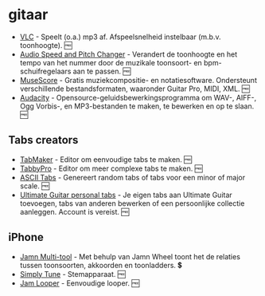 # gitaar

* [VLC](https://www.videolan.org/vlc/) - Speelt (o.a.) mp3 af. Afspeelsnelheid instelbaar (m.b.v. toonhoogte). 🆓
* [Audio Speed and Pitch Changer](https://vocalremover.org/pitch/) - Verandert de toonhoogte en het tempo van het nummer door de muzikale toonsoort- en bpm-schuifregelaars aan te passen. 🆓
* [MuseScore](https://musescore.org/nl) - Gratis muziekcompositie- en notatiesoftware. Ondersteunt verschillende bestandsformaten, waaronder Guitar Pro, MIDI, XML. 🆓
* [Audacity](https://www.audacityteam.org/) - Opensource-geluidsbewerkingsprogramma om WAV-, AIFF-, Ogg Vorbis-, en MP3-bestanden te maken, te bewerken en op te slaan. 🆓

## Tabs creators
* [TabMaker](https://tab-maker.com/) - Editor om eenvoudige tabs te maken. 🆓
* [TabbyPro](https://tabby.pro/) - Editor om meer complexe tabs te maken. 🆓
* [ASCII Tabs](https://www.asciitabs.com/) - Genereert random tabs of tabs voor een minor of major scale. 🆓
* [Ultimate Guitar personal tabs](https://www.ultimate-guitar.com/contribution/submit/tabs) - Je eigen tabs aan Ultimate Guitar toevoegen, tabs van anderen bewerken of een persoonlijke collectie aanleggen. Account is vereist. 🆓

## iPhone
* [Jamn Multi-tool](https://www.getjamn.com/) - Met behulp van Jamn Wheel toont het de relaties tussen toonsoorten, akkoorden en toonladders. 💲
* [Simply Tune](https://www.hellosimply.com/simply-tune) - Stemapparaat. 🆓
* [Jam Looper](https://apps.apple.com/us/app/jam-looper/id1061465697) - Eenvoudige looper. 🆓

